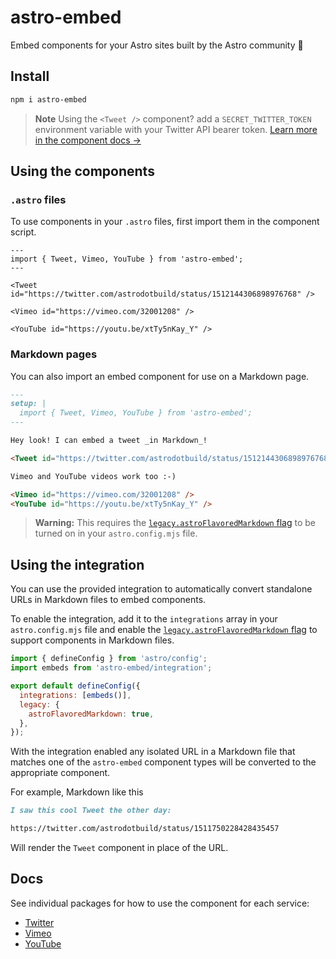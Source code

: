 # astro-embed

Embed components for your Astro sites built by the Astro community 🚀

## Install

```bash
npm i astro-embed
```

> **Note**
> Using the `<Tweet />` component? add a `SECRET_TWITTER_TOKEN` environment variable with your Twitter API bearer token. [Learn more in the component docs →](https://github.com/astro-community/astro-embed/tree/main/packages/astro-embed-twitter#readme)

## Using the components

### `.astro` files

To use components in your `.astro` files, first import them in the component script.

```astro
---
import { Tweet, Vimeo, YouTube } from 'astro-embed';
---

<Tweet id="https://twitter.com/astrodotbuild/status/1512144306898976768" />

<Vimeo id="https://vimeo.com/32001208" />

<YouTube id="https://youtu.be/xtTy5nKay_Y" />
```

### Markdown pages

You can also import an embed component for use on a Markdown page.

```md
---
setup: |
  import { Tweet, Vimeo, YouTube } from 'astro-embed';
---

Hey look! I can embed a tweet _in Markdown_!

<Tweet id="https://twitter.com/astrodotbuild/status/1512144306898976768" />

Vimeo and YouTube videos work too :-)

<Vimeo id="https://vimeo.com/32001208" />
<YouTube id="https://youtu.be/xtTy5nKay_Y" />
```

> **Warning:**
> This requires the [`legacy.astroFlavoredMarkdown` flag](https://docs.astro.build/en/reference/configuration-reference/#legacyastroflavoredmarkdown) to be turned on in your `astro.config.mjs` file.

## Using the integration

You can use the provided integration to automatically convert standalone URLs in Markdown files to embed components.

To enable the integration, add it to the `integrations` array in your `astro.config.mjs` file and enable the [`legacy.astroFlavoredMarkdown` flag](https://docs.astro.build/en/reference/configuration-reference/#legacyastroflavoredmarkdown) to support components in Markdown files.

```js
import { defineConfig } from 'astro/config';
import embeds from 'astro-embed/integration';

export default defineConfig({
  integrations: [embeds()],
  legacy: {
    astroFlavoredMarkdown: true,
  },
});
```

With the integration enabled any isolated URL in a Markdown file that matches one of the `astro-embed` component types will be converted to the appropriate component.

For example, Markdown like this

```md
I saw this cool Tweet the other day:

https://twitter.com/astrodotbuild/status/1511750228428435457
```

Will render the `Tweet` component in place of the URL.

## Docs

See individual packages for how to use the component for each service:

- [Twitter](https://github.com/astro-community/astro-embed/tree/main/packages/astro-embed-twitter#readme)
- [Vimeo](https://github.com/astro-community/astro-embed/tree/main/packages/astro-embed-vimeo#readme)
- [YouTube](https://github.com/astro-community/astro-embed/tree/main/packages/astro-embed-youtube#readme)
